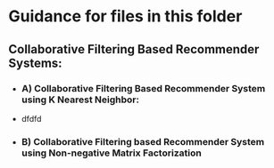 # Guidance for files in this folder
## Collaborative Filtering Based Recommender Systems:

-  ### A) Collaborative Filtering Based Recommender System using K Nearest Neighbor:
  -  dfdfd

-  ### B) Collaborative Filtering based Recommender System using Non-negative Matrix Factorization
